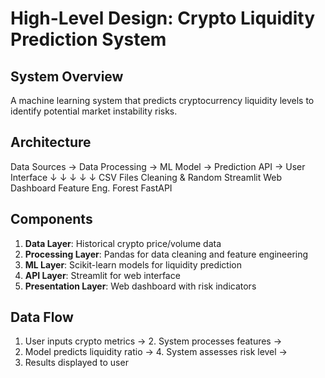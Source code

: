 # High-Level Design: Crypto Liquidity Prediction System

## System Overview
A machine learning system that predicts cryptocurrency liquidity levels to identify potential market instability risks.

## Architecture
Data Sources → Data Processing → ML Model → Prediction API → User Interface
↓ ↓ ↓ ↓ ↓
CSV Files Cleaning & Random Streamlit Web Dashboard
Feature Eng. Forest FastAPI


## Components
1. **Data Layer**: Historical crypto price/volume data
2. **Processing Layer**: Pandas for data cleaning and feature engineering
3. **ML Layer**: Scikit-learn models for liquidity prediction
4. **API Layer**: Streamlit for web interface
5. **Presentation Layer**: Web dashboard with risk indicators

## Data Flow
1. User inputs crypto metrics → 2. System processes features → 
3. Model predicts liquidity ratio → 4. System assesses risk level → 
5. Results displayed to user